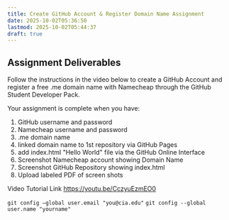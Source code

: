 ```yaml
---
title: Create GitHub Account & Register Domain Name Assignment
date: 2025-10-02T05:36:50
lastmod: 2025-10-02T05:44:37
draft: true
---
```


## Assignment Deliverables

Follow the instructions in the video below to create a GitHub Account and register a free .me domain name with Namecheap through the GitHub Student Developer Pack.

Your assignment is complete when you have:

1. GitHub username and password
2. Namecheap username and password
3. .me domain name
4. linked domain name to 1st repository via GitHub Pages
5. add index.html "Hello World" file via the GitHub Online Interface
6. Screenshot Namecheap account showing Domain Name
7. Screenshot GitHub Repository showing index.html
8. Upload labeled PDF of screen shots

Video Tutorial Link
https://youtu.be/CczyuEzmEO0

`git config —global user.email "you@cia.edu"`
`git config --global user.name "yourname"`
